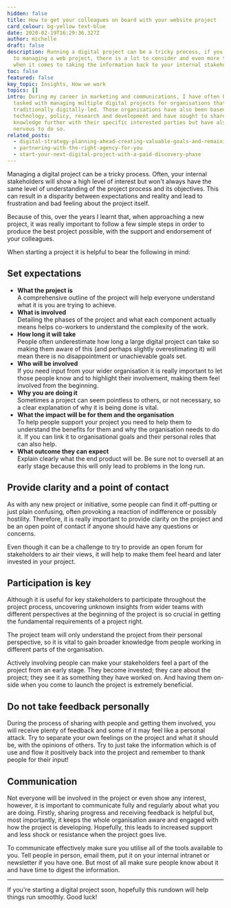 ```yaml
---
hidden: false
title: How to get your colleagues on board with your website project
card_colour: bg-yellow text-blue
date: 2020-02-19T16:29:36.327Z
author: michelle
draft: false
description: Running a digital project can be a tricky process, if you are new
  to managing a web project, there is a lot to consider and even more to know
  when it comes to taking the information back to your internal stakeholders.
toc: false
featured: false
key_topic: Insights, How we work
topics: []
intro: During my career in marketing and communications, I have often been
  tasked with managing multiple digital projects for organisations that are not
  traditionally digitally-led. Those organisations have also been based in
  technology, policy, research and development and have sought to share their
  knowledge further with their specific interested parties but have also been
  nervous to do so.
related_posts:
  - digital-strategy-planning-ahead-creating-valuable-goals-and-remaining-flexible
  - partnering-with-the-right-agency-for-you
  - start-your-next-digital-project-with-a-paid-discovery-phase
---
```

Managing a digital project can be a tricky process. Often, your internal stakeholders will show a high level of interest but won't always have the same level of understanding of the project process and its objectives. This can result in a disparity between expectations and reality and lead to frustration and bad feeling about the project itself.

Because of this, over the years I learnt that, when approaching a new project, it was really important to follow a few simple steps in order to produce the best project possible, with the support and endorsement of your colleagues.

When starting a project it is helpful to bear the following in mind:

## S﻿et expectations

* **What the project is**\
  A comprehensive outline of the project will help everyone understand what it is you are trying to achieve.
* **What is involved**\
  Detailing the phases of the project and what each component actually means helps co-workers to understand the complexity of the work.
* **How long it will take**\
  People often underestimate how long a large digital project can take so making them aware of this (and perhaps slightly overestimating it) will mean there is no disappointment or unachievable goals set.
* **Who will be involved**\
  If you need input from your wider organisation it is really important to let those people know and to highlight their involvement, making them feel involved from the beginning.
* **Why you are doing it**\
  Sometimes a project can seem pointless to others, or not necessary, so a clear explanation of why it is being done is vital.
* **What the impact will be for them and the organisation**\
  To help people support your project you need to help them to understand the benefits for them and why the organisation needs to do it. If you can link it to organisational goals and their personal roles that can also help.
* **What outcome they can expect**\
  Explain clearly what the end product will be. Be sure not to oversell at an early stage because this will only lead to problems in the long run.

## Provide clarity and a point of contact

As with any new project or initiative, some people can find it off-putting or just plain confusing, often provoking a reaction of indifference or possibly hostility. Therefore, it is really important to provide clarity on the project and be an open point of contact if anyone should have any questions or concerns.

Even though it can be a challenge to try to provide an open forum for stakeholders to air their views, it will help to make them feel heard and later invested in your project.

## Participation is key

Although it is useful for key stakeholders to participate throughout the project process, uncovering unknown insights from wider teams with different perspectives at the beginning of the project is so crucial in getting the fundamental requirements of a project right.

The project team will only understand the project from their personal perspective, so it is vital to gain broader knowledge from people working in different parts of the organisation.

Actively involving people can make your stakeholders feel a part of the project from an early stage. They become invested; they care about the project; they see it as something they have worked on. And having them on-side when you come to launch the project is extremely beneficial.

## Do not take feedback personally

During the process of sharing with people and getting them involved, you will receive plenty of feedback and some of it may feel like a personal attack. Try to separate your own feelings on the project and what it should be, with the opinions of others. Try to just take the information which is of use and flow it positively back into the project and remember to thank people for their input!

## Communication

Not everyone will be involved in the project or even show any interest, however, it is important to communicate fully and regularly about what you are doing. Firstly, sharing progress and receiving feedback is helpful but, most importantly, it keeps the whole organisation aware and engaged with how the project is developing. Hopefully, this leads to increased support and less shock or resistance when the project goes live.

To communicate effectively make sure you utilise all of the tools available to you. Tell people in person, email them, put it on your internal intranet or newsletter if you have one. But most of all make sure people know about it and have time to digest the information.

---

If you're starting a digital project soon, hopefully this rundown will help things run smoothly. Good luck!